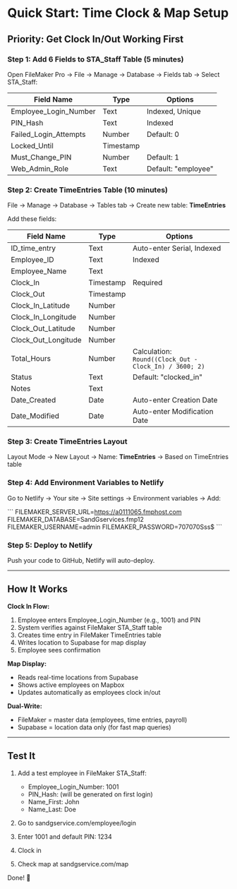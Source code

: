 # Quick Start: Time Clock & Map Setup

## Priority: Get Clock In/Out Working First

### Step 1: Add 6 Fields to STA_Staff Table (5 minutes)

Open FileMaker Pro → File → Manage → Database → Fields tab → Select STA_Staff:

| Field Name | Type | Options |
|------------|------|---------|
| Employee_Login_Number | Text | Indexed, Unique |
| PIN_Hash | Text | Indexed |
| Failed_Login_Attempts | Number | Default: 0 |
| Locked_Until | Timestamp | |
| Must_Change_PIN | Number | Default: 1 |
| Web_Admin_Role | Text | Default: "employee" |

### Step 2: Create TimeEntries Table (10 minutes)

File → Manage → Database → Tables tab → Create new table: **TimeEntries**

Add these fields:

| Field Name | Type | Options |
|------------|------|---------|
| ID_time_entry | Text | Auto-enter Serial, Indexed |
| Employee_ID | Text | Indexed |
| Employee_Name | Text | |
| Clock_In | Timestamp | Required |
| Clock_Out | Timestamp | |
| Clock_In_Latitude | Number | |
| Clock_In_Longitude | Number | |
| Clock_Out_Latitude | Number | |
| Clock_Out_Longitude | Number | |
| Total_Hours | Number | Calculation: `Round((Clock_Out - Clock_In) / 3600; 2)` |
| Status | Text | Default: "clocked_in" |
| Notes | Text | |
| Date_Created | Date | Auto-enter Creation Date |
| Date_Modified | Date | Auto-enter Modification Date |

### Step 3: Create TimeEntries Layout

Layout Mode → New Layout → Name: **TimeEntries** → Based on TimeEntries table

### Step 4: Add Environment Variables to Netlify

Go to Netlify → Your site → Site settings → Environment variables → Add:

\`\`\`
FILEMAKER_SERVER_URL=https://a0111065.fmphost.com
FILEMAKER_DATABASE=SandGservices.fmp12
FILEMAKER_USERNAME=admin
FILEMAKER_PASSWORD=707070Sss$
\`\`\`

### Step 5: Deploy to Netlify

Push your code to GitHub, Netlify will auto-deploy.

---

## How It Works

**Clock In Flow:**
1. Employee enters Employee_Login_Number (e.g., 1001) and PIN
2. System verifies against FileMaker STA_Staff table
3. Creates time entry in FileMaker TimeEntries table
4. Writes location to Supabase for map display
5. Employee sees confirmation

**Map Display:**
- Reads real-time locations from Supabase
- Shows active employees on Mapbox
- Updates automatically as employees clock in/out

**Dual-Write:**
- FileMaker = master data (employees, time entries, payroll)
- Supabase = location data only (for fast map queries)

---

## Test It

1. Add a test employee in FileMaker STA_Staff:
   - Employee_Login_Number: 1001
   - PIN_Hash: (will be generated on first login)
   - Name_First: John
   - Name_Last: Doe

2. Go to sandgservice.com/employee/login
3. Enter 1001 and default PIN: 1234
4. Clock in
5. Check map at sandgservice.com/map

Done! 🎉
